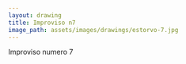 ```yaml
---
layout: drawing
title: Improviso n7
image_path: assets/images/drawings/estorvo-7.jpg
---
```


Improviso numero 7
